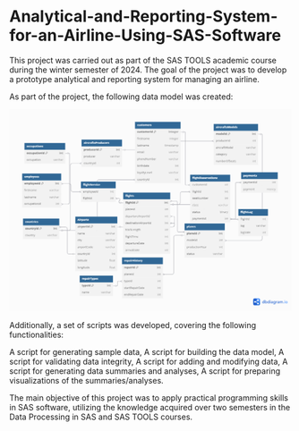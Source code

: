 # Analytical-and-Reporting-System-for-an-Airline-Using-SAS-Software

This project was carried out as part of the SAS TOOLS academic course during the winter semester of 2024. The goal of the project was to develop a prototype analytical and reporting system for managing an airline.

As part of the project, the following data model was created:

![](./dataModel.png)

Additionally, a set of scripts was developed, covering the following functionalities:

A script for generating sample data,
A script for building the data model,
A script for validating data integrity,
A script for adding and modifying data,
A script for generating data summaries and analyses,
A script for preparing visualizations of the summaries/analyses.

The main objective of this project was to apply practical programming skills in SAS software, utilizing the knowledge acquired over two semesters in the Data Processing in SAS and SAS TOOLS courses.
